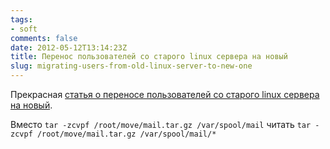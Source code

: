 ```yaml
---
tags:
- soft
comments: false
date: 2012-05-12T13:14:23Z
title: Перенос пользователей со старого linux сервера на новый
slug: migrating-users-from-old-linux-server-to-new-one
---
```


Прекрасная [статья о переносе пользователей со старого linux сервера на новый](https://linax.wordpress.com/2010/07/20/move-user-accounts-from-old-linux-server-to-a-new-linux-server/).

Вместо `tar -zcvpf /root/move/mail.tar.gz /var/spool/mail` читать `tar -zcvpf /root/move/mail.tar.gz /var/spool/mail/*`

<!--more-->
